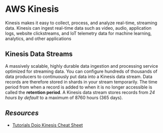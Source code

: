 # AWS Kinesis

Kinesis makes it easy to collect, process, and analyze real-time, streaming data. Kinesis can ingest real-time data such as video, audio, application logs, website clickstreams, and IoT telemetry data for machine learning, analytics, and other applications

## Kinesis Data Streams

A massively scalable, highly durable data ingestion and processing service optimized for streaming data. You can configure hundreds of thousands of data producers to continuously put data into a Kinesis data stream. Data records are therefore stored in shards in your stream temporarily. The time period from when a record is added to when it is no longer accessible is called the **retention period**. A Kinesis data stream stores records from *24 hours by default* to a maximum of 8760 hours (365 days).

## *Resources*

- [Tutorials Dojo Kinesis Cheat Sheet](https://tutorialsdojo.com/amazon-kinesis/)